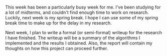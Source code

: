 This week has been a particularly busy week for me. I've been studying for a lot of midterms, and couldn't find enough time to work on research. Luckily, next week is my spring break. I hope I can use some of my spring break time to make up for the delay in my research. 

Next week, I plan to write a formal (or semi-formal) writeup for the research I have finished. The writeup will be a summary of the algorithms I implemented and the results I obtained. Also, the report will contain my thoughts on how this project can proceed further.